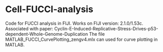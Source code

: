 # Cell-FUCCI-analysis
Code for FUCCI analysis in FIJI. Works on FIJI version: 2.1.0/1.53c.
Associated with paper: Cyclin-E-Induced-Replicative-Stress-Drives-p53-dependent-Whole-Genome-Duplication
The file MATLAB_FUCCI_CurvePlotting_zengv4.mlx can used for curve plotting in MATLAB.
